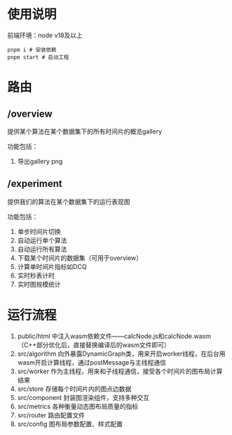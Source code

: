 # 使用说明

前端环境：node v18及以上

```
pnpm i # 安装依赖
pnpm start # 启动工程
```

# 路由

## /overview

提供某个算法在某个数据集下的所有时间片的概览gallery

功能包括：

1. 导出gallery png

## /experiment

提供我们的算法在某个数据集下的运行表现图

功能包括：

1. 单步时间片切换
2. 自动运行单个算法
3. 自动运行所有算法
4. 下载某个时间片的数据集（可用于overview）
5. 计算单时间片指标如DCQ
6. 实时秒表计时
7. 实时图规模统计

# 运行流程

1. public/html 中注入wasm依赖文件——calcNode.js和calcNode.wasm（C++部分优化后，直接替换编译后的wasm文件即可）
2. src/algorithm 向外暴露DynamicGraph类，用来开启worker线程，在后台用wasm开启计算线程，通过postMessage与主线程通信
3. src/worker 作为主线程，用来和子线程通信，接受各个时间片的图布局计算结果
4. src/store 存储每个时间片内的图点边数据
5. src/component 封装图渲染组件，支持多种交互
6. src/metrics 各种衡量动态图布局质量的指标
7. src/router 路由配置文件
8. src/config 图布局参数配置、样式配置
